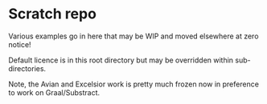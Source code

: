 # Scratch repo
Various examples go in here that may be WIP and moved elsewhere at zero notice!

Default licence is in this root directory but may be overridden within sub-directories.

Note, the Avian and Excelsior work is pretty much frozen now in preference to work on Graal/Substract.
